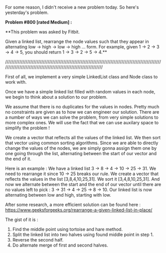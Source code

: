 For some reason, I didn't receive a new problem today. So here's yesterday's problem.

**Problem #800 [rated Medium] :**

**This problem was asked by Fitbit.

Given a linked list, rearrange the node values such that they appear in alternating low -> high -> low -> high ... form. For example, given 1 -> 2 -> 3 -> 4 -> 5, you should return 1 -> 3 -> 2 -> 5 -> 4.**

/////////////////////////////////////////////////////////////////////////////////////////////////////////////////////////////////////////////////////////////////

First of all, we implement a very simple LinkedList class and Node class to work with.

Once we have a simple linked list filled with random values in each node, we begin to think about a solution to our problem.

We assume that there is no duplicates for the values in nodes. Pretty much no constraints are given as to how we can engineer our solution.
There are a number of ways we can solve the problem, from very simple solutions to more complex ones. We will use the fact that we can use auxilary space to simplify the problem !

We create a vector that reflects all the values of the linked list. We then sort that vector using common sorting algorithms. Since we are able to directly change the values of the nodes, we are simply gonna assign them one by one going through the list, alternating between the start of our vector and the end of it.

Here is an example : 
We have a linked list 3 -> 8 -> 4 -> 10 -> 25 -> 31. We need to rearrange it since 10 -> 25 breaks our rule.
We create a vector that reflects the values in the list [3,8,4,10,25,31]. We sort it [3,4,8,10,25,31].
And now we alternate between the start and the end of our vector until there are no values left to pick : 3 -> 31 -> 4 -> 25 -> 8 -> 10.
Our linked list is now alternating between low and high, starting with low.

After some research, a more efficient solution can be found here : https://www.geeksforgeeks.org/rearrange-a-given-linked-list-in-place/

The gist of it is : 
1) Find the middle point using tortoise and hare method.
2) Split the linked list into two halves using found middle point in step 1.
3) Reverse the second half.
4) Do alternate merge of first and second halves.